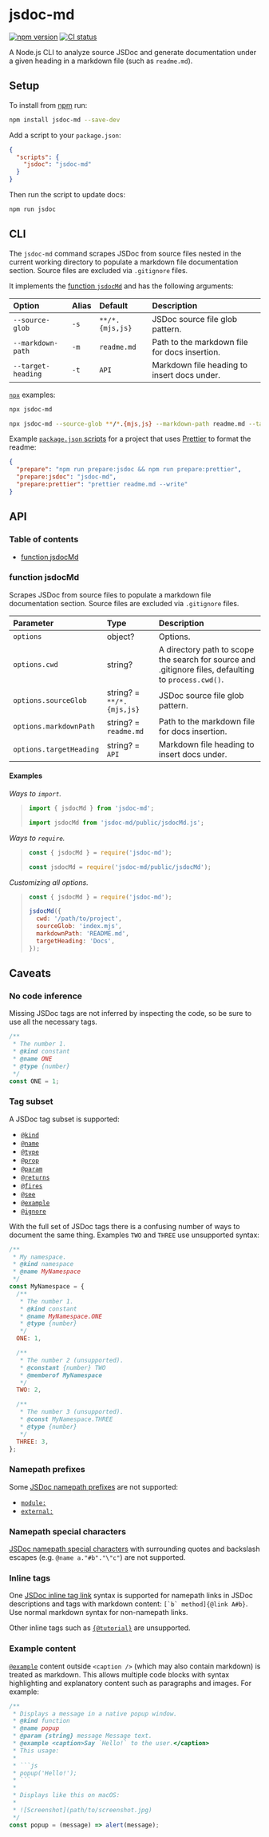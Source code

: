 # jsdoc-md

[![npm version](https://badgen.net/npm/v/jsdoc-md)](https://npm.im/jsdoc-md) [![CI status](https://github.com/jaydenseric/jsdoc-md/workflows/CI/badge.svg)](https://github.com/jaydenseric/jsdoc-md/actions)

A Node.js CLI to analyze source JSDoc and generate documentation under a given heading in a markdown file (such as `readme.md`).

## Setup

To install from [npm](https://npmjs.com) run:

```sh
npm install jsdoc-md --save-dev
```

Add a script to your `package.json`:

```json
{
  "scripts": {
    "jsdoc": "jsdoc-md"
  }
}
```

Then run the script to update docs:

```sh
npm run jsdoc
```

## CLI

The `jsdoc-md` command scrapes JSDoc from source files nested in the current working directory to populate a markdown file documentation section. Source files are excluded via `.gitignore` files.

It implements the [function `jsdocMd`](#function-jsdocmd) and has the following arguments:

| Option | Alias | Default | Description |
| :-- | :-- | :-- | :-- |
| `--source-glob` | `-s` | `**/*.{mjs,js}` | JSDoc source file glob pattern. |
| `--markdown-path` | `-m` | `readme.md` | Path to the markdown file for docs insertion. |
| `--target-heading` | `-t` | `API` | Markdown file heading to insert docs under. |

[`npx`](https://npm.im/npx) examples:

```sh
npx jsdoc-md
```

```sh
npx jsdoc-md --source-glob **/*.{mjs,js} --markdown-path readme.md --target-heading API
```

Example [`package.json` scripts](https://docs.npmjs.com/files/package.json#scripts) for a project that uses [Prettier](https://prettier.io) to format the readme:

```json
{
  "prepare": "npm run prepare:jsdoc && npm run prepare:prettier",
  "prepare:jsdoc": "jsdoc-md",
  "prepare:prettier": "prettier readme.md --write"
}
```

## API

### Table of contents

- [function jsdocMd](#function-jsdocmd)

### function jsdocMd

Scrapes JSDoc from source files to populate a markdown file documentation section. Source files are excluded via `.gitignore` files.

| Parameter | Type | Description |
| :-- | :-- | :-- |
| `options` | object? | Options. |
| `options.cwd` | string? | A directory path to scope the search for source and .gitignore files, defaulting to `process.cwd()`. |
| `options.sourceGlob` | string? = `**/*.{mjs,js}` | JSDoc source file glob pattern. |
| `options.markdownPath` | string? = `readme.md` | Path to the markdown file for docs insertion. |
| `options.targetHeading` | string? = `API` | Markdown file heading to insert docs under. |

#### Examples

_Ways to `import`._

> ```js
> import { jsdocMd } from 'jsdoc-md';
> ```
>
> ```js
> import jsdocMd from 'jsdoc-md/public/jsdocMd.js';
> ```

_Ways to `require`._

> ```js
> const { jsdocMd } = require('jsdoc-md');
> ```
>
> ```js
> const jsdocMd = require('jsdoc-md/public/jsdocMd');
> ```

_Customizing all options._

> ```js
> const { jsdocMd } = require('jsdoc-md');
>
> jsdocMd({
>   cwd: '/path/to/project',
>   sourceGlob: 'index.mjs',
>   markdownPath: 'README.md',
>   targetHeading: 'Docs',
> });
> ```

## Caveats

### No code inference

Missing JSDoc tags are not inferred by inspecting the code, so be sure to use all the necessary tags.

```js
/**
 * The number 1.
 * @kind constant
 * @name ONE
 * @type {number}
 */
const ONE = 1;
```

### Tag subset

A JSDoc tag subset is supported:

- [`@kind`](https://jsdoc.app/tags-kind)
- [`@name`](https://jsdoc.app/tags-name)
- [`@type`](https://jsdoc.app/tags-type)
- [`@prop`](https://jsdoc.app/tags-property)
- [`@param`](https://jsdoc.app/tags-param)
- [`@returns`](https://jsdoc.app/tags-returns)
- [`@fires`](https://jsdoc.app/tags-fires)
- [`@see`](https://jsdoc.app/tags-see)
- [`@example`](https://jsdoc.app/tags-example)
- [`@ignore`](https://jsdoc.app/tags-ignore)

With the full set of JSDoc tags there is a confusing number of ways to document the same thing. Examples `TWO` and `THREE` use unsupported syntax:

```js
/**
 * My namespace.
 * @kind namespace
 * @name MyNamespace
 */
const MyNamespace = {
  /**
   * The number 1.
   * @kind constant
   * @name MyNamespace.ONE
   * @type {number}
   */
  ONE: 1,

  /**
   * The number 2 (unsupported).
   * @constant {number} TWO
   * @memberof MyNamespace
   */
  TWO: 2,

  /**
   * The number 3 (unsupported).
   * @const MyNamespace.THREE
   * @type {number}
   */
  THREE: 3,
};
```

### Namepath prefixes

Some [JSDoc namepath prefixes](https://jsdoc.app/about-namepaths) are not supported:

- [`module:`](https://jsdoc.app/tags-module)
- [`external:`](https://jsdoc.app/tags-external)

### Namepath special characters

[JSDoc namepath special characters](https://jsdoc.app/about-namepaths) with surrounding quotes and backslash escapes (e.g. `@name a."#b"."\"c"`) are not supported.

### Inline tags

One [JSDoc inline tag link](https://jsdoc.app/tags-inline-link) syntax is supported for namepath links in JSDoc descriptions and tags with markdown content: `` [`b` method]{@link A#b} ``. Use normal markdown syntax for non-namepath links.

Other inline tags such as [`{@tutorial}`](https://jsdoc.app/tags-inline-tutorial) are unsupported.

### Example content

[`@example`](https://jsdoc.app/tags-example) content outside `<caption />` (which may also contain markdown) is treated as markdown. This allows multiple code blocks with syntax highlighting and explanatory content such as paragraphs and images. For example:

````js
/**
 * Displays a message in a native popup window.
 * @kind function
 * @name popup
 * @param {string} message Message text.
 * @example <caption>Say `Hello!` to the user.</caption>
 * This usage:
 *
 * ```js
 * popup('Hello!');
 * ```
 *
 * Displays like this on macOS:
 *
 * ![Screenshot](path/to/screenshot.jpg)
 */
const popup = (message) => alert(message);
````
